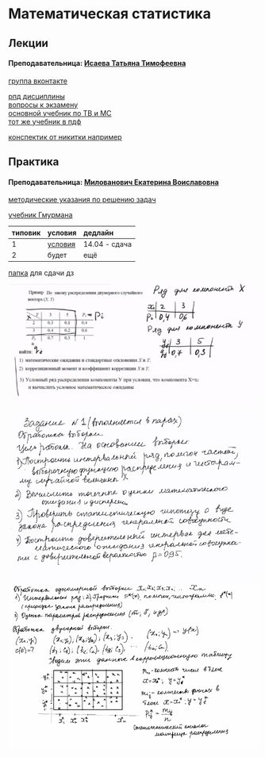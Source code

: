 # Математическая статистика

## Лекции

#### Преподавательница: [Исаева Татьяна Тимофеевна](https://isu.ifmo.ru/pls/apex/f?p=2143:3:105747231495544::NO::PID:146553)​ <a id="prepodavatelnica-isaeva-tatyana-timofeevna"></a>

​[группа вконтакте](https://vk.com/club193548696)

[рпд дисциплины](https://docs.google.com/document/d/1_ndQigkP6koiwACN9-0gRBcCWq7t1HWs/edit)  
[вопросы к экзамену](https://drive.google.com/file/d/1Kw7KPW89CJxEkxjfopH5Nbfu8p-Ca3hT/view?usp=sharing)  
[основной учебник по ТВ и МС](https://drive.google.com/file/d/1DMVOnxebq1tbM-7WtCTRaG0KQnYHRbS3/view)  
[тот же учебник в пдф](https://drive.google.com/file/d/1dhleMvlnW961Xcff4ujPDcK0Ent4Mbp5/view)

[конспектик от никитки например](https://drive.google.com/file/d/1kp3zKvMYax1dDuLtV85lU1hUvPtdHJpt/view)

## Практика

#### Преподавательница: [Милованович Екатерина Воиславовна](https://isu.ifmo.ru/pls/apex/f?p=2143:3:111244859593082::NO::PID:106026)

[методические указания по решению задач](https://drive.google.com/file/d/1apxGPFTNQvzCDytnK8YIBzB3sa0KW_eX/view)

[учебник Гмурмана](https://drive.google.com/file/d/11Di5vEYRI3ECYvKm5OxLtMhHnkXfHJ6Y/view)

| типовик | условия | дедлайн |
| :--- | :--- | :--- |
| 1 | [условия](https://drive.google.com/file/d/1hShWYtA5lpneRzX6UEkFRYzgbtlDIWSD/view) | 14.04 - сдача |
| 2 | будет | ещё |

[папка](https://drive.google.com/drive/folders/1vx80jVqv0YrWToiVOaHzOa18vFfEzT3O) для сдачи дз

![&#x443;&#x441;&#x43B;&#x43E;&#x432;&#x438;&#x435; &#x434;&#x437;1](../.gitbook/assets/image%20%286%29.png)

![&#x443;&#x441;&#x43B;&#x43E;&#x432;&#x438;&#x435; &#x434;&#x437;2](../.gitbook/assets/image%20%285%29.png)

![&#x443;&#x441;&#x43B;&#x43E;&#x432;&#x438;&#x435; &#x434;&#x437;3 //&#x43D;&#x430;&#x447;&#x438;&#x43D;&#x430;&#x44F; &#x441; &quot;&#x43E;&#x431;&#x440;&#x430;&#x431;&#x43E;&#x442;&#x43A;&#x430; &#x434;&#x432;&#x443;&#x43C;&#x435;&#x440;&#x43D;&#x43E;&#x439; &#x432;&#x44B;&#x431;&#x43E;&#x440;&#x43A;&#x438;&quot;](../.gitbook/assets/image%20%287%29.png)

